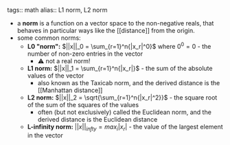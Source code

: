 tags:: math
alias:: L1 norm, L2 norm

- a **norm** is a function on a vector space to the non-negative reals, that behaves in particular ways like the [[distance]] from the origin.
- some common norms:
	- **L0 "norm":** $||x||_0 = \sum_{r=1}^n{|x_r|^0}$ where $0^0 = 0$ - the number of non-zero entries in the vector
		- ⚠️ not a real norm!
	- **L1 norm:** $||x||_1 = \sum_{r=1}^n{|x_r|}$ - the sum of the absolute values of the vector
		- also known as the Taxicab norm, and the derived distance is the [[Manhattan distance]]
	- **L2 norm:** $||x||_2 = \sqrt{\sum_{r=1}^n{|x_r|^2}}$ - the square root of the sum of the squares of the values
		- often (but not exclusively) called the Euclidean norm, and the derived distance is the Euclidean distance
	- **L-infinity norm:** $||x||_{infty}=max_i|x_r|$ - the value of the largest element in the vector